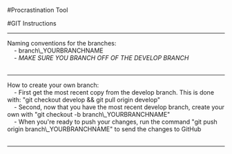 #Procrastination Tool

#GIT Instructions

<hr>
Naming conventions for the branches:<br>
&nbsp;&nbsp;&nbsp; - branch\_YOURBRANCHNAME<br>
&nbsp;&nbsp;&nbsp; - <i>MAKE SURE YOU BRANCH OFF OF THE DEVELOP BRANCH</i><br><br>
<hr>
How to create your own branch:<br>
&nbsp;&nbsp;&nbsp; - First get the most recent copy from the develop branch. This is done with: "git checkout develop && git pull origin develop"<br>
&nbsp;&nbsp;&nbsp; - Second, now that you have the most recent develop branch, create your own with "git checkout -b branch\_YOURBRANCHNAME"<br>
&nbsp;&nbsp;&nbsp; - When you're ready to push your changes, run the command "git push origin branch\_YOURBRANCHNAME" to send the changes to GitHub<br><br>
<hr>


